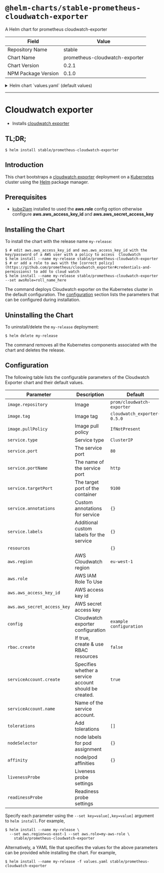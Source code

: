 # `@helm-charts/stable-prometheus-cloudwatch-exporter`

A Helm chart for prometheus cloudwatch-exporter

| Field               | Value                          |
| ------------------- | ------------------------------ |
| Repository Name     | stable                         |
| Chart Name          | prometheus-cloudwatch-exporter |
| Chart Version       | 0.2.1                          |
| NPM Package Version | 0.1.0                          |

<details>

<summary>Helm chart `values.yaml` (default values)</summary>

```yaml
# Default values for prometheus-cloudwatch-exporter.
# This is a YAML-formatted file.
# Declare variables to be passed into your templates.

replicaCount: 1

image:
  repository: prom/cloudwatch-exporter
  tag: cloudwatch_exporter-0.5.0
  pullPolicy: IfNotPresent

service:
  type: ClusterIP
  port: 80
  targetPort: 9100
  portName: http
  annotations: {}
  labels: {}

resources:
  {}
  # We usually recommend not to specify default resources and to leave this as a conscious
  # choice for the user. This also increases chances charts run on environments with little
  # resources, such as Minikube. If you do want to specify resources, uncomment the following
  # lines, adjust them as necessary, and remove the curly braces after 'resources:'.
  # limits:
  #   cpu: 100m
  #    memory: 128Mi
  # requests:
  #   cpu: 100m
  #   memory: 128Mi

aws:
  region: eu-west-1
  role:
  # Note: Do not specify the aws_access_key_id abd aws_secret_access_key if you specified role before
  aws_access_key_id:
  aws_secret_access_key:

serviceAccount:
  # Specifies whether a ServiceAccount should be created
  create: true
  # The name of the ServiceAccount to use.
  # If not set and create is true, a name is generated using the fullname template
  name:

rbac:
  # Specifies whether RBAC resources should be created
  create: true

config: |-
  # This is the default configuration for prometheus-cloudwatch-exporter
  region: eu-west-1
  period_seconds: 240
  metrics:
  - aws_namespace: AWS/ELB
    aws_metric_name: HealthyHostCount
    aws_dimensions: [AvailabilityZone, LoadBalancerName]
    aws_statistics: [Average]

  - aws_namespace: AWS/ELB
    aws_metric_name: UnHealthyHostCount
    aws_dimensions: [AvailabilityZone, LoadBalancerName]
    aws_statistics: [Average]

  - aws_namespace: AWS/ELB
    aws_metric_name: RequestCount
    aws_dimensions: [AvailabilityZone, LoadBalancerName]
    aws_statistics: [Sum]

  - aws_namespace: AWS/ELB
    aws_metric_name: Latency
    aws_dimensions: [AvailabilityZone, LoadBalancerName]
    aws_statistics: [Average]

  - aws_namespace: AWS/ELB
    aws_metric_name: SurgeQueueLength
    aws_dimensions: [AvailabilityZone, LoadBalancerName]
    aws_statistics: [Maximum, Sum]

nodeSelector: {}

tolerations: []

affinity: {}

# Configurable health checks against the /healthy and /ready endpoints
livenessProbe:
  initialDelaySeconds: 30
  periodSeconds: 5
  timeoutSeconds: 5
  successThreshold: 1
  failureThreshold: 3

readinessProbe:
  initialDelaySeconds: 30
  periodSeconds: 5
  timeoutSeconds: 5
  successThreshold: 1
  failureThreshold: 3
```

</details>

---

# Cloudwatch exporter

- Installs [cloudwatch exporter](http://github.com/prometheus/cloudwatch_exporter)

## TL;DR;

```console
$ helm install stable/prometheus-cloudwatch-exporter
```

## Introduction

This chart bootstraps a [cloudwatch exporter](http://github.com/prometheus/cloudwatch_exporter) deployment on a [Kubernetes](http://kubernetes.io) cluster using the [Helm](https://helm.sh) package manager.

## Prerequisites

- [kube2iam](../../stable/kube2iam) installed to used the **aws.role** config option otherwise configure **aws.aws_access_key_id** and **aws.aws_secret_access_key**

## Installing the Chart

To install the chart with the release name `my-release`:

```console
$ # edit aws.aws_access_key_id and aws.aws_access_key_id with the key/password of a AWS user with a policy to access  Cloudwatch
$ helm install --name my-release stable/prometheus-cloudwatch-exporter
$ # or add a role to aws with the [correct policy](https://github.com/prometheus/cloudwatch_exporter#credentials-and-permissions) to add to cloud watch
$ helm install --name my-release stable/prometheus-cloudwatch-exporter --set awsRole=roll_name_here
```

The command deploys Cloudwatch exporter on the Kubernetes cluster in the default configuration. The [configuration](#configuration) section lists the parameters that can be configured during installation.

## Uninstalling the Chart

To uninstall/delete the `my-release` deployment:

```console
$ helm delete my-release
```

The command removes all the Kubernetes components associated with the chart and deletes the release.

## Configuration

The following table lists the configurable parameters of the Cloudwatch Exporter chart and their default values.

| Parameter                   | Description                                            | Default                     |
| --------------------------- | ------------------------------------------------------ | --------------------------- |
| `image.repository`          | Image                                                  | `prom/cloudwatch-exporter`  |
| `image.tag`                 | Image tag                                              | `cloudwatch_exporter-0.5.0` |
| `image.pullPolicy`          | Image pull policy                                      | `IfNotPresent`              |
| `service.type`              | Service type                                           | `ClusterIP`                 |
| `service.port`              | The service port                                       | `80`                        |
| `service.portName`          | The name of the service port                           | `http`                      |
| `service.targetPort`        | The target port of the container                       | `9100`                      |
| `service.annotations`       | Custom annotations for service                         | `{}`                        |
| `service.labels`            | Additional custom labels for the service               | `{}`                        |
| `resources`                 |                                                        | `{}`                        |
| `aws.region`                | AWS Cloudwatch region                                  | `eu-west-1`                 |
| `aws.role`                  | AWS IAM Role To Use                                    |                             |
| `aws.aws_access_key_id`     | AWS access key id                                      |                             |
| `aws.aws_secret_access_key` | AWS secret access key                                  |                             |
| `config`                    | Cloudwatch exporter configuration                      | `example configuration`     |
| `rbac.create`               | If true, create & use RBAC resources                   | `false`                     |
| `serviceAccount.create`     | Specifies whether a service account should be created. | `true`                      |
| `serviceAccount.name`       | Name of the service account.                           |                             |
| `tolerations`               | Add tolerations                                        | `[]`                        |
| `nodeSelector`              | node labels for pod assignment                         | `{}`                        |
| `affinity`                  | node/pod affinities                                    | `{}`                        |
| `livenessProbe`             | Liveness probe settings                                |                             |
| `readinessProbe`            | Readiness probe settings                               |                             |

Specify each parameter using the `--set key=value[,key=value]` argument to `helm install`. For example,

```console
$ helm install --name my-release \
  --set aws.region=us-east-1 --set aws.role=my-aws-role \
    stable/prometheus-cloudwatch-exporter
```

Alternatively, a YAML file that specifies the values for the above parameters can be provided while installing the chart. For example,

```console
$ helm install --name my-release -f values.yaml stable/prometheus-cloudwatch-exporter
```
